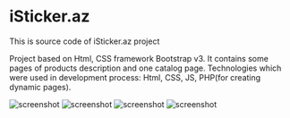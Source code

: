 # iSticker.az
This is source code of iSticker.az project

Project based on Html, CSS framework Bootstrap v3. It contains some pages of products description and one catalog page.
Technologies which were used in development process: Html, CSS, JS, PHP(for creating dynamic pages). 

![screenshot](http://campuncke.com/img/portfolio/is1.png)
![screenshot](http://campuncke.com/img/portfolio/is2.png)
![screenshot](http://campuncke.com/img/portfolio/is3.png)
![screenshot](http://campuncke.com/img/portfolio/is4.png)
